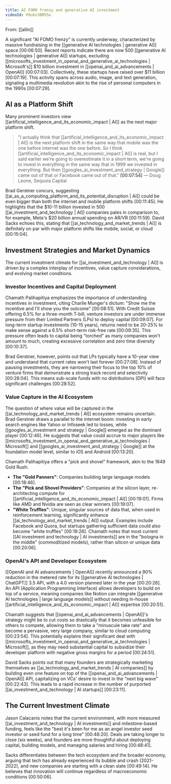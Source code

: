 ```yaml
---
title: AI FOMO frenzy and generative AI investment
videoId: FOuks3BM55o
---
```


From: [[allin]] <br/> 

A significant "AI FOMO frenzy" is currently underway, characterized by massive fundraising in the [[generative AI technologies | generative AI]] space <a class="yt-timestamp" data-t="00:06:50">[00:06:50]</a>. Recent reports indicate there are now 500 [[generative AI technologies | generative AI]] startups, excluding [[microsofts_investment_in_openai_and_generative_ai_technologies | Microsoft's]] $10 billion investment in [[openai_and_ai_advancements | OpenAI]] <a class="yt-timestamp" data-t="00:07:03">[00:07:03]</a>. Collectively, these startups have raised over $11 billion <a class="yt-timestamp" data-t="00:07:19">[00:07:19]</a>. This activity spans across audio, image, and text generation, signaling a multimedia revolution akin to the rise of personal computers in the 1990s <a class="yt-timestamp" data-t="00:07:29">[00:07:29]</a>.

## AI as a Platform Shift

Many prominent investors view [[artificial_intelligence_and_its_economic_impact | AI]] as the next major platform shift.

> "I actually think that [[artificial_intelligence_and_its_economic_impact | AI]] is the next platform shift in the same way that mobile was the one before internet was the one before. So I think [[artificial_intelligence_and_its_economic_impact | AI]] is real, but I said earlier we're going to overestimate it in a short term, we're going to invest in everything in the same way that in 1999 we invested in everything. But then [[googles_ai_investment_and_strategy | Google]] came out of that or Facebook came out of that." <a class="yt-timestamp" data-t="00:07:54">[00:07:54]</a>
> — Doug Leone, Sequoia Capital

Brad Gerstner concurs, suggesting [[ai_as_a_computing_platform_and_its_potential_disruption | AI]] could be even bigger than both the internet and mobile platform shifts <a class="yt-timestamp" data-t="00:11:45">[00:11:45]</a>. He highlights that the $10-11 billion invested in 500 [[ai_investment_and_technology | AI]] companies pales in comparison to, for example, Meta's $20 billion annual spending on AR/VR <a class="yt-timestamp" data-t="00:11:59">[00:11:59]</a>. David Sacks echoes this, stating that [[ai_technology_and_market_trends | AI]] is definitely on par with major platform shifts like mobile, social, or cloud <a class="yt-timestamp" data-t="00:15:04">[00:15:04]</a>.

## Investment Strategies and Market Dynamics

The current investment climate for [[ai_investment_and_technology | AI]] is driven by a complex interplay of incentives, value capture considerations, and evolving market conditions.

### Investor Incentives and Capital Deployment

Chamath Palihapitiya emphasizes the importance of understanding incentives in investment, citing Charlie Munger's dictum: "Show me the incentive and I'll show you the outcome" <a class="yt-timestamp" data-t="00:08:51">[00:08:51]</a>. With Credit Suisse offering 6.5% for a three-month T-bill, venture investors are under immense pressure from their Limited Partners (LPs) to deploy capital <a class="yt-timestamp" data-t="00:09:07">[00:09:07]</a>. For long-term startup investments (10-15 years), returns need to be 20-25% to make sense against a 6.5% short-term risk-free rate <a class="yt-timestamp" data-t="00:09:35">[00:09:35]</a>. This pressure often leads to capital being "torched" as many companies won't amount to much, creating excessive correlation and zero time diversity <a class="yt-timestamp" data-t="00:10:37">[00:10:37]</a>.

Brad Gerstner, however, points out that LPs typically have a 10-year view and understand that current rates won't last forever <a class="yt-timestamp" data-t="00:27:08">[00:27:08]</a>. Instead of pausing investments, they are narrowing their focus to the top 10% of venture firms that demonstrate a strong track record and selectivity <a class="yt-timestamp" data-t="00:28:01">[00:28:04]</a>. This means sub-scale funds with no distributions (DPI) will face significant challenges <a class="yt-timestamp" data-t="00:28:52">[00:28:52]</a>.

### Value Capture in the AI Ecosystem

The question of where value will be captured in the [[ai_technology_and_market_trends | AI]] ecosystem remains uncertain. Brad Gerstner draws a parallel to the internet boom: investing in early search engines like Yahoo or Infoseek led to losses, while [[googles_ai_investment and strategy | Google]] emerged as the dominant player <a class="yt-timestamp" data-t="00:12:46">[00:12:46]</a>. He suggests that value could accrue to major players like [[microsofts_investment_in_openai_and_generative_ai_technologies | Microsoft]] and [[googles_ai_investment_and_strategy | Google]] at the foundation model level, similar to iOS and Android <a class="yt-timestamp" data-t="00:13:20">[00:13:20]</a>.

Chamath Palihapitiya offers a "pick and shovel" framework, akin to the 1849 Gold Rush:
*   **The "Gold Panners"**: Companies building large language models <a class="yt-timestamp" data-t="00:18:46">[00:18:46]</a>.
*   **The "Pick and Shovel Providers"**: Companies at the silicon layer, re-architecting compute for [[artificial_intelligence_and_its_economic_impact | AI]] <a class="yt-timestamp" data-t="00:19:01">[00:19:01]</a>. Firms like AMD and Nvidia are seen as clear winners <a class="yt-timestamp" data-t="00:19:07">[00:19:07]</a>.
*   **"White Truffles"**: Unique, singular sources of data that, when used in reinforcement learning, significantly enhance [[ai_technology_and_market_trends | AI]] output. Examples include Facebook and Quora, but startups gathering sufficient data could also become "white truffles" <a class="yt-timestamp" data-t="00:19:26">[00:19:26]</a>. Chamath notes that most current [[AI investment and technology | AI investments]] are in the "bologna in the middle" (commoditized models), rather than silicon or unique data <a class="yt-timestamp" data-t="00:20:06">[00:20:06]</a>.

### OpenAI's API and Developer Ecosystem

[[OpenAI and AI advancements | OpenAI]] recently announced a 90% reduction in the metered rate for its [[generative AI technologies | ChatGPT]] 3.5 API, with a 4.0 version planned later in the year <a class="yt-timestamp" data-t="00:20:26">[00:20:26]</a>. An API (Application Programming Interface) allows developers to build on top of a service, meaning companies like Notion can integrate [[generative AI technologies | large language models]] without needing in-house [[artificial_intelligence_and_its_economic_impact | AI]] expertise <a class="yt-timestamp" data-t="00:20:51">[00:20:51]</a>.

Chamath suggests that [[openai_and_ai_advancements | OpenAI]]'s strategy might be to cut costs so drastically that it becomes unfeasible for others to compete, allowing them to take a "minuscule take rate" and become a pervasive, very large company, similar to cloud computing <a class="yt-timestamp" data-t="00:23:54">[00:23:54]</a>. This potentially explains their significant deal with [[microsofts_investment_in_openai_and_generative_ai_technologies | Microsoft]], as they may need substantial capital to subsidize their developer platform with negative gross margins for a period <a class="yt-timestamp" data-t="00:24:51">[00:24:51]</a>.

David Sacks points out that many founders are strategically marketing themselves as [[ai_technology_and_market_trends | AI companies]] by building even one feature on top of the [[openai_and_ai_advancements | OpenAI]] API, capitalizing on VCs' desire to invest in the "next big wave" <a class="yt-timestamp" data-t="00:22:43">[00:22:43]</a>. This leads to a rapid increase in the number of purported [[ai_investment_and_technology | AI startups]] <a class="yt-timestamp" data-t="00:23:11">[00:23:11]</a>.

## The Current Investment Climate

Jason Calacanis notes that the current environment, with more measured [[ai_investment_and_technology | AI investments]] and milestone-based funding, feels like the "best it's been for me as an angel investor seed investor or seed fund for a long time" <a class="yt-timestamp" data-t="00:48:20">[00:48:20]</a>. Deals are taking longer to close (six weeks), and founders are more thoughtful about deploying capital, building models, and managing salaries and hiring <a class="yt-timestamp" data-t="00:48:41">[00:48:41]</a>.

Sacks differentiates between the tech ecosystem and the broader economy, arguing that tech has already experienced its bubble and crash (2021-2022), and new companies are starting with a clean slate <a class="yt-timestamp" data-t="00:49:14">[00:49:14]</a>. He believes that innovation will continue regardless of macroeconomic conditions <a class="yt-timestamp" data-t="00:50:06">[00:50:06]</a>.